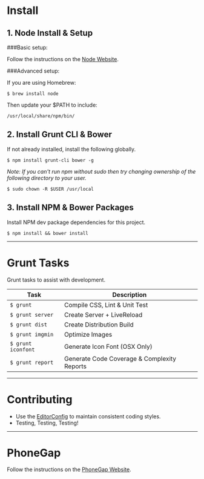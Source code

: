 # Install

## 1. Node Install & Setup

###Basic setup:

Follow the instructions on the [Node Website](http://nodejs.org/).

###Advanced setup:

If you are using Homebrew:

	$ brew install node

Then update your $PATH to include:

	/usr/local/share/npm/bin/


## 2. Install Grunt CLI & Bower

If not already installed, install the following globally.

	$ npm install grunt-cli bower -g

*Note: If you can't run npm without sudo then try changing ownership of the following directory to your user.*

	$ sudo chown -R $USER /usr/local


## 3. Install NPM & Bower Packages

Install NPM dev package dependencies for this project.

	$ npm install && bower install

-----------------

# Grunt Tasks

Grunt tasks to assist with development.

| Task              | Description
|-------------------|------------
|`$ grunt`          | Compile CSS, Lint & Unit Test
|`$ grunt server`   | Create Server + LiveReload
|`$ grunt dist`     | Create Distribution Build
|`$ grunt imgmin`   | Optimize Images
|`$ grunt iconfont` | Generate Icon Font (OSX Only)
|`$ grunt report`   | Generate Code Coverage & Complexity Reports

-----------------

# Contributing

- Use the [EditorConfig](http://editorconfig.org/) to maintain consistent coding styles.
- Testing, Testing, Testing!

-----------------

# PhoneGap

Follow the instructions on the [PhoneGap Website](http://phonegap.com/install/).
